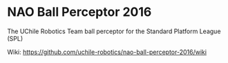 # NAO Ball Perceptor 2016
The UChile Robotics Team ball perceptor for the Standard Platform League (SPL)

Wiki: https://github.com/uchile-robotics/nao-ball-perceptor-2016/wiki
